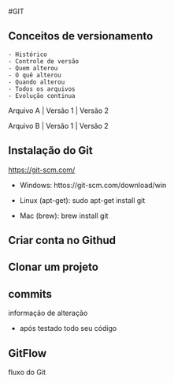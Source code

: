 #GIT

## Conceitos de versionamento

    - Histórico
    - Controle de versão
    - Quem alterou
    - O quê alterou
    - Quando alterou
    - Todos os arquivos
    - Evolução continua


Arquivo A | Versão 1 | Versão 2

Arquivo B | Versão 1 | Versão 2


## Instalação do Git

https://git-scm.com/

- Windows: httos://git-scm.com/download/win

- Linux (apt-get): sudo apt-get install git

- Mac (brew): brew install git

## Criar conta no Githud

## Clonar um projeto

## commits

informação de alteração 
- após testado todo seu código

## GitFlow
fluxo do Git